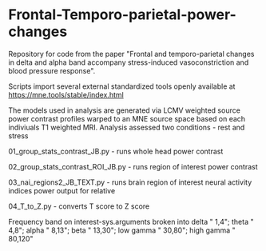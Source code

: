 # Frontal-Temporo-parietal-power-changes
Repository for code from the paper "Frontal and temporo-parietal changes in delta and alpha band accompany stress-induced vasoconstriction and blood pressure response".

Scripts import several external standardized tools openly available at https://mne.tools/stable/index.html

The models used in analysis are generated via LCMV weighted source power contrast profiles warped to an MNE source space based on each indiviuals T1 weighted MRI. Analysis assessed two conditions - rest and stress 

01_group_stats_contrast_JB.py - runs whole head power contrast

02_group_stats_contrast_ROI_JB.py - runs region of interest power contrast

03_nai_regions2_JB_TEXT.py - runs brain region of interest neural activity indices power output for relative 

04_T_to_Z.py - converts T score to Z score

Frequency band on interest-sys.arguments broken into 
delta " 1,4"; theta " 4,8"; alpha " 8,13"; beta " 13,30"; low gamma " 30,80"; high gamma " 80,120"


